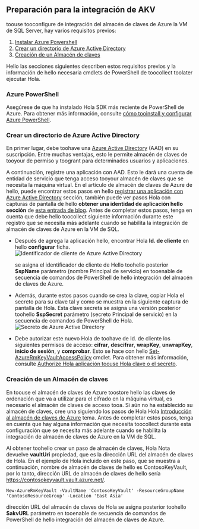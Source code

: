 ## <a name="prepare-for-akv-integration"></a>Preparación para la integración de AKV
toouse tooconfigure de integración del almacén de claves de Azure la VM de SQL Server, hay varios requisitos previos: 

1. [Instalar Azure Powershell](#install-azure-powershell)
2. [Crear un directorio de Azure Active Directory](#create-an-azure-active-directory)
3. [Creación de un Almacén de claves](#create-a-key-vault)

Hello las secciones siguientes describen estos requisitos previos y la información de hello necesaria cmdlets de PowerShell de toocollect toolater ejecutar Hola.

### <a name="install-azure-powershell"></a>Azure PowerShell
Asegúrese de que ha instalado Hola SDK más reciente de PowerShell de Azure. Para obtener más información, consulte [cómo tooinstall y configurar Azure PowerShell](/powershell/azureps-cmdlets-docs).

### <a name="create-an-azure-active-directory"></a>Crear un directorio de Azure Active Directory
En primer lugar, debe toohave una [Azure Active Directory](https://azure.microsoft.com/trial/get-started-active-directory/) (AAD) en su suscripción. Entre muchas ventajas, esto le permite almacén de claves de tooyour de permiso y toogrant para determinados usuarios y aplicaciones.

A continuación, registre una aplicación con AAD. Esto le dará una cuenta de entidad de servicio que tenga acceso tooyour almacén de claves que se necesita la máquina virtual. En el artículo de almacén de claves de Azure de hello, puede encontrar estos pasos en hello [registrar una aplicación con Azure Active Directory](../articles/key-vault/key-vault-get-started.md#register) sección, también puede ver pasos Hola con capturas de pantalla de hello **obtener una identidad de aplicación hello sección** de [esta entrada de blog](http://blogs.technet.com/b/kv/archive/2015/01/09/azure-key-vault-step-by-step.aspx). Antes de completar estos pasos, tenga en cuenta que debe hello toocollect siguiente información durante este registro que se necesita más adelante cuando se habilita la integración de almacén de claves de Azure en la VM de SQL.

* Después de agrega la aplicación hello, encontrar Hola **Id. de cliente** en hello **configurar** ficha.   ![Identificador de cliente de Azure Active Directory](./media/virtual-machines-sql-server-akv-prepare/aad-client-id.png)
  
    se asigna el identificador de cliente de Hello toohello posterior **$spName** parámetro (nombre Principal de servicio) en tooenable de secuencia de comandos de PowerShell de hello integración del almacén de claves de Azure. 
* Además, durante estos pasos cuando se crea la clave, copiar Hola el secreto para su clave tal y como se muestra en la siguiente captura de pantalla de Hola. Esta clave secreta se asigna una versión posterior toohello **$spSecret** parámetro (secreto Principal de servicio) en la secuencia de comandos de PowerShell de Hola.  
    ![Secreto de Azure Active Directory](./media/virtual-machines-sql-server-akv-prepare/aad-sp-secret.png)
* Debe autorizar este nuevo Hola de toohave de Id. de cliente los siguientes permisos de acceso: **cifrar**, **descifrar**, **wrapKey**, **unwrapKey**, **inicio de sesión**, y **comprobar**. Esto se hace con hello [Set-AzureRmKeyVaultAccessPolicy](https://msdn.microsoft.com/library/azure/mt603625.aspx) cmdlet. Para obtener más información, consulte [Authorize Hola aplicación toouse Hola clave o el secreto](../articles/key-vault/key-vault-get-started.md#authorize).

### <a name="create-a-key-vault"></a>Creación de un Almacén de claves
En toouse el almacén de claves de Azure toostore hello las claves de ordenación que va a utilizar para el cifrado en la máquina virtual, es necesario el almacén de claves de acceso tooa. Si aún no ha establecido su almacén de claves, cree una siguiendo los pasos de Hola Hola [Introducción al almacén de claves de Azure](../articles/key-vault/key-vault-get-started.md) tema. Antes de completar estos pasos, tenga en cuenta que hay alguna información que necesita toocollect durante esta configuración que se necesita más adelante cuando se habilita la integración de almacén de claves de Azure en la VM de SQL.

Al obtener toohello crear un paso de almacén de claves, Hola Nota devuelve **vaultUri** propiedad, que es la dirección URL del almacén de claves de Hola. En el ejemplo de Hola incluido en este paso, que se muestra a continuación, nombre de almacén de claves de hello es ContosoKeyVault, por lo tanto, dirección URL de almacén de claves de hello sería https://contosokeyvault.vault.azure.net/.

    New-AzureRmKeyVault -VaultName 'ContosoKeyVault' -ResourceGroupName 'ContosoResourceGroup' -Location 'East Asia'

dirección URL del almacén de claves de Hola se asigna posterior toohello **$akvURL** parámetro en tooenable de secuencia de comandos de PowerShell de hello integración del almacén de claves de Azure.

